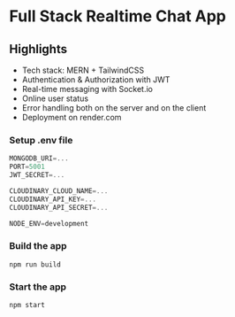 # Full Stack Realtime Chat App

## Highlights

- Tech stack: MERN + TailwindCSS
- Authentication & Authorization with JWT
- Real-time messaging with Socket.io
- Online user status
- Error handling both on the server and on the client
- Deployment on render.com

### Setup .env file

```js
MONGODB_URI=...
PORT=5001
JWT_SECRET=...

CLOUDINARY_CLOUD_NAME=...
CLOUDINARY_API_KEY=...
CLOUDINARY_API_SECRET=...

NODE_ENV=development
```

### Build the app

```shell
npm run build
```

### Start the app

```shell
npm start
```
